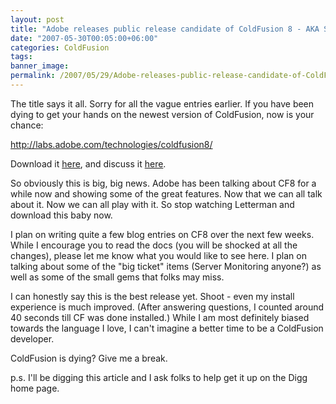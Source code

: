 ```yaml
---
layout: post
title: "Adobe releases public release candidate of ColdFusion 8 - AKA Scorpio"
date: "2007-05-30T00:05:00+06:00"
categories: ColdFusion 
tags: 
banner_image: 
permalink: /2007/05/29/Adobe-releases-public-release-candidate-of-ColdFusion-8-AKA-Scorpio
---
```


The title says it all. Sorry for all the vague entries earlier. If you have been dying to get your hands on the newest version of ColdFusion, now is your chance:

<a href="http://labs.adobe.com/technologies/coldfusion8/">http://labs.adobe.com/technologies/coldfusion8/</a>

Download it <a href="http://www.adobe.com/cfusion/entitlement/index.cfm?e=labs_adobecf8_beta">here</a>, and discuss it <a href="http://www.adobe.com/cfusion/webforums/forum/categories.cfm?forumid=72&catid=648&entercat=y">here</a>.

So obviously this is big, big news. Adobe has been talking about CF8 for a while now and showing some of the great features. Now that we can all talk about it. Now we can all play with it. So stop watching Letterman and download this baby now. 

I plan on writing quite a few blog entries on CF8 over the next few weeks. While I encourage you to read the docs (you will be shocked at all the changes), please let me know what you would like to see here. I plan on talking about some of the "big ticket" items (Server Monitoring anyone?) as well as some of the small gems that folks may miss. 

I can honestly say this is the best release yet. Shoot - even my install experience is much improved. (After answering questions, I counted around 40 seconds till CF was done installed.) While I am most definitely biased towards the language I love, I can't imagine a better time to be a ColdFusion developer.

ColdFusion is dying? Give me a break.

p.s. I'll be digging this article and I ask folks to help get it up on the Digg home page.